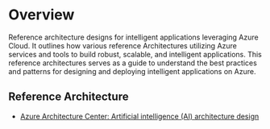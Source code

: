 # Overview

Reference architecture designs for intelligent applications leveraging Azure Cloud. It outlines how various reference Architectures utilizing Azure services and tools to build robust, scalable, and intelligent applications. This reference architectures serves as a guide to understand the best practices and patterns for designing and deploying intelligent applications on Azure.

## Reference Architecture

- [Azure Architecture Center: Artificial intelligence (AI) architecture design](https://learn.microsoft.com/en-us/azure/architecture/ai-ml/)


